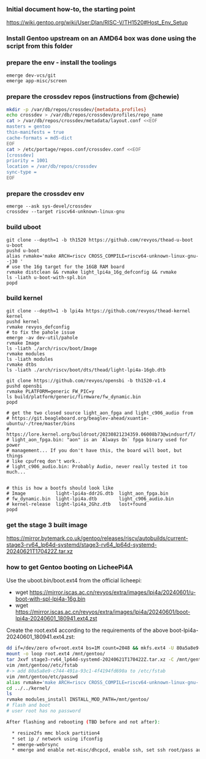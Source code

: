 ### Initial document how-to, the starting point
https://wiki.gentoo.org/wiki/User:Dlan/RISC-V/TH1520#Host_Env_Setup

### Install Gentoo upstream on an AMD64 box was done using the script from this folder

### prepare the env - install the toolings
```bash
emerge dev-vcs/git
emerge app-misc/screen
```

### prepare the crossdev repos (instructions from @chewie)

```bash
mkdir -p /var/db/repos/crossdev/{metadata,profiles}
echo crossdev > /var/db/repos/crossdev/profiles/repo_name
cat > /var/db/repos/crossdev/metadata/layout.conf <<EOF
masters = gentoo
thin-manifests = true
cache-formats = md5-dict
EOF
cat > /etc/portage/repos.conf/crossdev.conf <<EOF
[crossdev]
priority = 1001
location = /var/db/repos/crossdev
sync-type =
EOF
```

### prepare the crossdev env

```
emerge --ask sys-devel/crossdev
crossdev --target riscv64-unknown-linux-gnu
```

### build uboot

```
git clone --depth=1 -b th1520 https://github.com/revyos/thead-u-boot u-boot
pushd u-boot
alias rvmake='make ARCH=riscv CROSS_COMPILE=riscv64-unknown-linux-gnu- -j30 '
# use the 16g target for the 16GB RAM board
rvmake distclean && rvmake light_lpi4a_16g_defconfig && rvmake
ls -liath u-boot-with-spl.bin
popd
```

### build kernel

```
git clone --depth=1 -b lpi4a https://github.com/revyos/thead-kernel kernel
pushd kernel
rvmake revyos_defconfig
# to fix the pahole issue
emerge -av dev-util/pahole
rvmake Image
ls -liath ./arch/riscv/boot/Image
rvmake modules
ls -liath modules
rvmake dtbs
ls -liath ./arch/riscv/boot/dts/thead/light-lpi4a-16gb.dtb

git clone https://github.com/revyos/opensbi -b th1520-v1.4
pushd opensbi
rvmake PLATFORM=generic FW_PIC=y
ls build/platform/generic/firmware/fw_dynamic.bin
popd

# get the two closed source light_aon_fpga and light_c906_audio from
# https://git.beagleboard.org/beaglev-ahead/xuantie-ubuntu/-/tree/master/bins
# https://lore.kernel.org/buildroot/20230821234359.06008b73@windsurf/T/
# light_aon_fpga.bin: "aon" is an `Always On` fpga binary used for power
# management... If you don't have this, the board will boot, but things
# like cpufreq don't work..
# light_c906_audio.bin: Probably Audio, never really tested it too much...


# this is how a bootfs should look like
# Image           light-lpi4a-ddr2G.dtb  light_aon_fpga.bin
# fw_dynamic.bin  light-lpi4a.dtb        light_c906_audio.bin
# kernel-release  light-lpi4a_2Ghz.dtb   lost+found
popd
```

### get the stage 3 built image
https://mirror.bytemark.co.uk/gentoo/releases/riscv/autobuilds/current-stage3-rv64_lp64d-systemd/stage3-rv64_lp64d-systemd-20240621T170422Z.tar.xz

### how to get Gentoo booting on LicheePi4A


Use the uboot.bin/boot.ext4 from the official licheepi:

   * wget https://mirror.iscas.ac.cn/revyos/extra/images/lpi4a/20240601/u-boot-with-spl-lpi4a-16g.bin
   * wget https://mirror.iscas.ac.cn/revyos/extra/images/lpi4a/20240601/boot-lpi4a-20240601_180941.ext4.zst

Create the root.ext4 according to the requirements of the above boot-lpi4a-20240601_180941.ext4.zst:

```bash
dd if=/dev/zero of=root.ext4 bs=1M count=2048 && mkfs.ext4 -U 80a5a8e9-c744-491a-93c1-4f4194fd690a -b 4096 -L root root.ext
mount -o loop root.ext4 /mnt/gentoo/
tar Jxvf stage3-rv64_lp64d-systemd-20240621T170422Z.tar.xz -C /mnt/gentoo/
vim /mnt/gentoo//etc/fstab
#-> add 80a5a8e9-c744-491a-93c1-4f4194fd690a to /etc/fstab
vim /mnt/gentoo/etc/passwd
alias rvmake='make ARCH=riscv CROSS_COMPILE=riscv64-unknown-linux-gnu- -j30 '
cd ../../kernel/
ls
rvmake modules_install INSTALL_MOD_PATH=/mnt/gentoo/
# flash and boot
# user root has no password

After flashing and rebooting (TBD before and not after):

  * resize2fs mmc block partition4
  * set ip / network using ifconfig
  * emerge-webrsync
  * emerge and enable net-misc/dhcpcd, enable ssh, set ssh root/pass auth, create users


